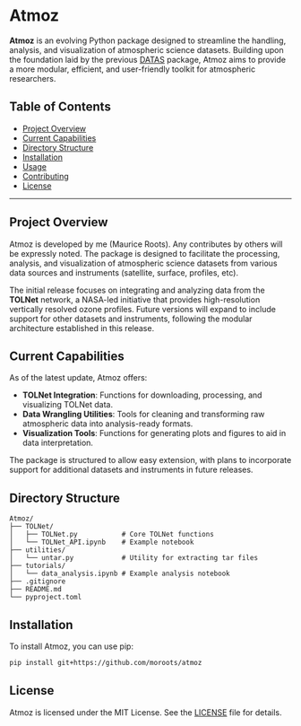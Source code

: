 # Atmoz

**Atmoz** is an evolving Python package designed to streamline the handling, analysis, and visualization of atmospheric science datasets. Building upon the foundation laid by the previous [DATAS](https://github.com/moroots/DATAS) package, Atmoz aims to provide a more modular, efficient, and user-friendly toolkit for atmospheric researchers.

## Table of Contents

* [Project Overview](#project-overview)
* [Current Capabilities](#current-capabilities)
* [Directory Structure](#directory-structure)
* [Installation](#installation)
* [Usage](#usage)
* [Contributing](#contributing)
* [License](#license)

---

## Project Overview

Atmoz is developed by me (Maurice Roots). Any contributes by others will be expressly noted. The package is designed to facilitate the processing, analysis, and visualization of atmospheric science datasets from various data sources and instruments (satellite, surface, profiles, etc).

The initial release focuses on integrating and analyzing data from the **TOLNet** network, a NASA-led initiative that provides high-resolution vertically resolved ozone profiles. Future versions will expand to include support for other datasets and instruments, following the modular architecture established in this release.

## Current Capabilities

As of the latest update, Atmoz offers:

* **TOLNet Integration**: Functions for downloading, processing, and visualizing TOLNet data.
* **Data Wrangling Utilities**: Tools for cleaning and transforming raw atmospheric data into analysis-ready formats.
* **Visualization Tools**: Functions for generating plots and figures to aid in data interpretation.

The package is structured to allow easy extension, with plans to incorporate support for additional datasets and instruments in future releases.

## Directory Structure

```
Atmoz/
├── TOLNet/
│   ├── TOLNet.py           # Core TOLNet functions
│   └── TOLNet_API.ipynb    # Example notebook
├── utilities/
│   └── untar.py            # Utility for extracting tar files
├── tutorials/
│   └── data_analysis.ipynb # Example analysis notebook
├── .gitignore
├── README.md
└── pyproject.toml
```

## Installation

To install Atmoz, you can use pip:

```bash
pip install git+https://github.com/moroots/atmoz
```

## License

Atmoz is licensed under the MIT License. See the [LICENSE](LICENSE) file for details.

